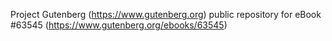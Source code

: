 Project Gutenberg (https://www.gutenberg.org) public repository for
eBook #63545 (https://www.gutenberg.org/ebooks/63545)
